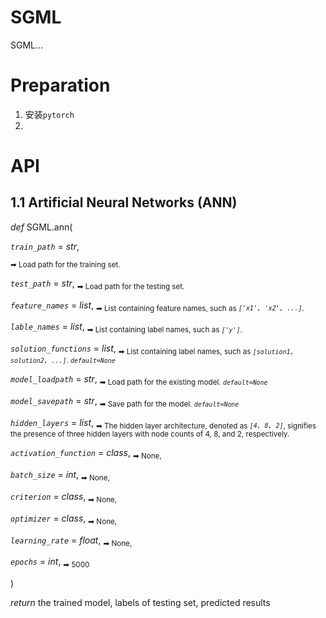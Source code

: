 # SGML

SGML...

# Preparation

1. 安装`pytorch`
2.


# API
## 1.1 Artificial Neural Networks (ANN)

*def*   SGML.ann(

*`train_path`* = *str*, 

<sub> ➡ Load path for the training set. </sub>

*`test_path`* = *str*, <sub> ➡ Load path for the testing set. </sub>

*`feature_names`* = *list*, <sub> ➡ List containing feature names, such as *`['x1', 'x2', ...]`*. </sub>

*`lable_names`* = *list*, <sub> ➡ List containing label names, such as *`['y']`*. </sub>

*`solution_functions`* = *list*, <sub> ➡ List containing label names, such as *`[solution1, solution2, ...]`*. *`default=None`* </sub>

*`model_loadpath`* = *str*, <sub> ➡ Load path for the existing model. *`default=None`* </sub>

*`model_savepath`* = *str*, <sub> ➡ Save path for the model. *`default=None`* </sub>

*`hidden_layers`* = *list*, <sub> ➡ The hidden layer architecture, denoted as *`[4, 8, 2]`*, signifies the presence of three hidden layers with node counts of 4, 8, and 2, respectively. </sub>

*`activation_function`*  = *class*, <sub> ➡ None, </sub>

*`batch_size`* = *int*, <sub> ➡ None, </sub>

*`criterion`* = *class*, <sub> ➡ None, </sub>

*`optimizer`* = *class*, <sub> ➡ None, </sub>

*`learning_rate`*  = *float*, <sub> ➡ None, </sub>

*`epochs`* = *int*, <sub> ➡ 5000 </sub>

)

*return* the trained model, labels of testing set, predicted results





